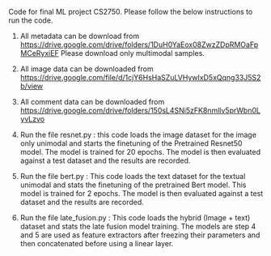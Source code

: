 Code for final ML project CS2750. Please follow the below instructions to run the code.

1. All metadata can be download from https://drive.google.com/drive/folders/1DuH0YaEox08ZwzZDpRMOaFpMCeRyxiEF
    Please download only multimodal samples.

2. All image data can be downloaded from https://drive.google.com/file/d/1cjY6HsHaSZuLVHywIxD5xQqng33J5S2b/view

3. All comment data can be downloaded from https://drive.google.com/drive/folders/150sL4SNi5zFK8nmllv5prWbn0LyvLzvo

4. Run the file resnet.py : this code loads the image dataset for the image only unimodal and starts the finetuning of the Pretrained Resnet50 model. The model is trained for 20 epochs.
The model is then evaluated against a test dataset and the results are recorded.

5. Run the file bert.py : This code loads the text dataset for the textual unimodal and stats the finetuning of the pretrained Bert model. This model is trained for 2 epochs.
The model is then evaluated against a test dataset and the results are recorded.

6. Run the file late_fusion.py : This code loads the hybrid (Image + text) dataset and stats the late fusion model training. The models are step 4 and 5 are used as feature extractors after freezing their parameters and then concatenated before using a linear layer. 